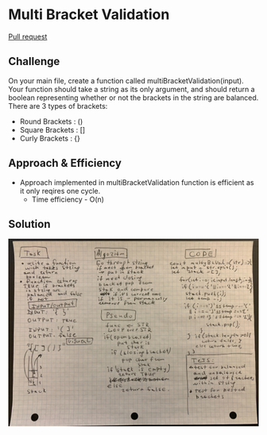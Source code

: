 # Multi Bracket Validation

[Pull request](https://github.com/NadyaIlinskiy/data-structures-and-algorithms-2/pull/17/)

## Challenge
On your main file, create a function called multiBracketValidation(input). Your function should take a string as its only argument, and should return a boolean representing whether or not the brackets in the string are balanced. There are 3 types of brackets:

* Round Brackets : ()
* Square Brackets : []
* Curly Brackets : {}

## Approach & Efficiency

* Approach implemented in multiBracketValidation function is efficient as it only reqires one cycle. 
    * Time efficiency - O(n)

## Solution

![solution](/assets/multi-bracket-validation.jpg)
